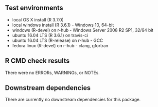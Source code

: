 ## Test environments

* local OS X install (R 3.7.0)
* local windows install (R 3.6.1) - Windows 10, 64-bit
* windows (R-devel) on r-hub - Windows Server 2008 R2 SP1, 32/64 bit
* ubuntu 16.04 LTS (R 3.6.1) on travis-ci
* ubuntu 16.04 LTS (R-release) on r-hub - GCC
* fedora linux (R-devel) on r-hub - clang, gfortran

## R CMD check results

There were no ERRORs, WARNINGs, or NOTEs. 

## Downstream dependencies

There are currently no downstream dependencies for this package.

